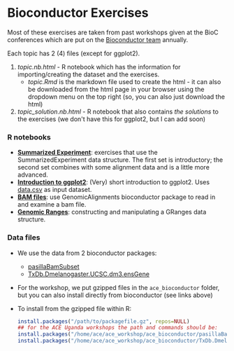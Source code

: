 # Bioconductor Exercises

Most of these exercises are taken from past workshops given at the BioC conferences which are put on the [Bioconductor team](http://bioconductor.org/) annually.

Each topic has 2 (4) files (except for ggplot2).

1. *topic.nb.html* - R notebook which has the information for importing/creating the dataset and the exercises.  
   - *topic.Rmd* is the markdown file used to create the html - it can also be downloaded from the html page in your browser using the dropdown menu on the top right (so, you can also just download the html)
2. *topic_solution.nb.html* - R notebook that also contains *the solutions* to the exercises (we don't have this for ggplot2, but I can add soon)

### R notebooks

- [**Summarized Experiment**](summarized_experiment.Rmd): exercises that use the SummarizedExperiment data structure.  The first set is introductory; the second set combines with some alignment data and is a little more advanced.
- [**Introduction to ggplot2**](ggplot2-introduction.Rmd): (Very) short introduction to ggplot2.  Uses [data.csv](data.csv) as input dataset.
- [**BAM files**](bamfiles.Rmd): use GenomicAlignments bioconductor package to read in and examine a bam file.
- [**Genomic Ranges**](genomiciranges.Rmd): constructing and manipulating a GRanges data structure.

### Data files

- We use the data from 2 bioconductor packages:

  - [pasillaBamSubset](http://bioconductor.org/packages/release/data/experiment/html/pasillaBamSubset.html)
  - [TxDb.Dmelanogaster.UCSC.dm3.ensGene](http://bioconductor.org/packages/release/data/annotation/html/TxDb.Dmelanogaster.UCSC.dm3.ensGene.html)

- For the workshop, we put gzipped files in the `ace_bioconductor` folder, but you can also install directly from bioconductor (see links above)

- To install from the gzipped file within R:

  ```R
  install.packages("/path/to/packagefile.gz", repos=NULL)
  ## for the ACE Uganda workshops the path and commands should be:
  install.packages("/home/ace/ace_workshop/ace_bioconductor/pasillaBamSubset_0.18.0.tar.gz", repos=NULL)
  install.packages("/home/ace/ace_workshop/ace_bioconductor/TxDb.Dmelanogaster.UCSC.dm3.ensGene_3.2.2.tar.gz", repos=NULL)
  ```
